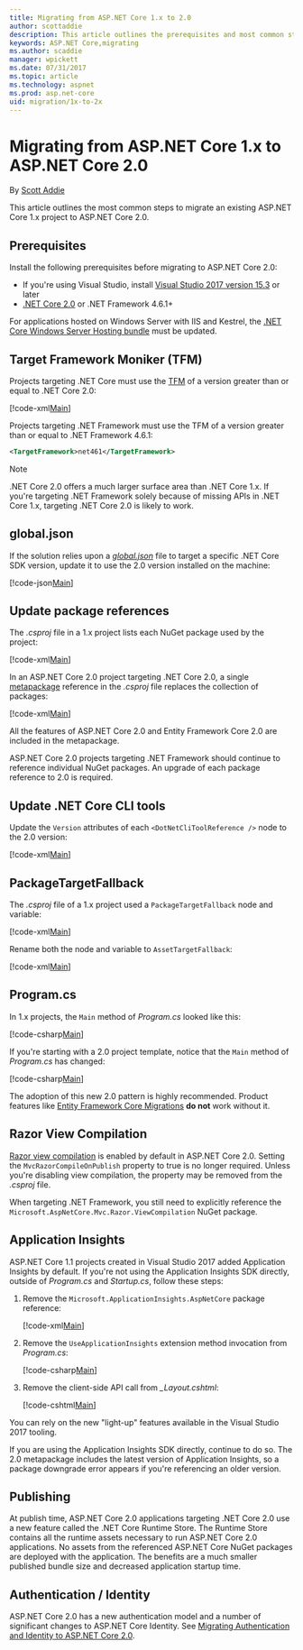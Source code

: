 ```yaml
---
title: Migrating from ASP.NET Core 1.x to 2.0
author: scottaddie
description: This article outlines the prerequisites and most common steps for migrating an ASP.NET Core 1.x project to ASP.NET Core 2.0.
keywords: ASP.NET Core,migrating
ms.author: scaddie
manager: wpickett
ms.date: 07/31/2017
ms.topic: article
ms.technology: aspnet
ms.prod: asp.net-core
uid: migration/1x-to-2x
---
```

# Migrating from ASP.NET Core 1.x to ASP.NET Core 2.0

By [Scott Addie](https://github.com/scottaddie)

This article outlines the most common steps to migrate an existing ASP.NET Core 1.x project to ASP.NET Core 2.0.

<a name="prerequisites"></a>

## Prerequisites
Install the following prerequisites before migrating to ASP.NET Core 2.0:
- If you're using Visual Studio, install [Visual Studio 2017 version 15.3](https://www.visualstudio.com/vs/) or later
- [.NET Core 2.0](https://www.microsoft.com/net/download/core#/sdk) or .NET Framework 4.6.1+

For applications hosted on Windows Server with IIS and Kestrel, the [.NET Core Windows Server Hosting bundle](xref:publishing/iis) must be updated.

<a name="tfm"></a>

## Target Framework Moniker (TFM)
Projects targeting .NET Core must use the [TFM](/dotnet/standard/frameworks#referring-to-frameworks) of a version greater than or equal to .NET Core 2.0:

[!code-xml[Main](../1x-to-2x/samples/AspNetCoreDotNetCore2.0App/AspNetCoreDotNetCore2.0App/AspNetCoreDotNetCore2.0App.csproj?range=3)]

Projects targeting .NET Framework must use the TFM of a version greater than or equal to .NET Framework 4.6.1:

```xml
<TargetFramework>net461</TargetFramework>
```

> [!NOTE]
> .NET Core 2.0 offers a much larger surface area than .NET Core 1.x. If you're targeting .NET Framework solely because of missing APIs in .NET Core 1.x, targeting .NET Core 2.0 is likely to work.

<a name="global-json"></a>

## global.json
If the solution relies upon a [*global.json*](https://docs.microsoft.com/dotnet/core/tools/global-json) file to target a specific .NET Core SDK version, update it to use the 2.0 version installed on the machine:

[!code-json[Main](../1x-to-2x/samples/AspNetCoreDotNetCore2.0App/global.json?highlight=3)]

<a name="package-reference"></a>

## Update package references
The *.csproj* file in a 1.x project lists each NuGet package used by the project:

[!code-xml[Main](../1x-to-2x/samples/AspNetCoreDotNetCore1.1App/AspNetCoreDotNetCore1.1App/AspNetCoreDotNetCore1.1App.csproj?range=9-26)]

In an ASP.NET Core 2.0 project targeting .NET Core 2.0, a single [metapackage](xref:fundamentals/metapackage) reference in the *.csproj* file replaces the collection of packages:

[!code-xml[Main](../1x-to-2x/samples/AspNetCoreDotNetCore2.0App/AspNetCoreDotNetCore2.0App/AspNetCoreDotNetCore2.0App.csproj?range=9-11)]

All the features of ASP.NET Core 2.0 and Entity Framework Core 2.0 are included in the metapackage.

ASP.NET Core 2.0 projects targeting .NET Framework should continue to reference individual NuGet packages. An upgrade of each package reference to 2.0 is required.

<a name="dot-net-cli-tool-reference"></a>

## Update .NET Core CLI tools
Update the `Version` attributes of each `<DotNetCliToolReference />` node to the 2.0 version:

[!code-xml[Main](../1x-to-2x/samples/AspNetCoreDotNetCore2.0App/AspNetCoreDotNetCore2.0App/AspNetCoreDotNetCore2.0App.csproj?range=13-17)]

<a name="package-target-fallback"></a>

## PackageTargetFallback
The *.csproj* file of a 1.x project used a `PackageTargetFallback` node and variable:

[!code-xml[Main](../1x-to-2x/samples/AspNetCoreDotNetCore1.1App/AspNetCoreDotNetCore1.1App/AspNetCoreDotNetCore1.1App.csproj?range=5)]

Rename both the node and variable to `AssetTargetFallback`:

[!code-xml[Main](../1x-to-2x/samples/AspNetCoreDotNetCore2.0App/AspNetCoreDotNetCore2.0App/AspNetCoreDotNetCore2.0App.csproj?range=5)]

<a name="program-cs"></a>

## Program.cs
In 1.x projects, the `Main` method of *Program.cs* looked like this:

[!code-csharp[Main](../1x-to-2x/samples/AspNetCoreDotNetCore1.1App/AspNetCoreDotNetCore1.1App/Program.cs?highlight=8-19)]

If you're starting with a 2.0 project template, notice that the `Main` method of *Program.cs* has changed:

[!code-csharp[Main](../1x-to-2x/samples/AspNetCoreDotNetCore2.0App/AspNetCoreDotNetCore2.0App/Program.cs?highlight=8-11)]

The adoption of this new 2.0 pattern is highly recommended. Product features like [Entity Framework Core Migrations](xref:data/ef-mvc/migrations) **do not** work without it.

<a name="view-compilation"></a>

## Razor View Compilation
[Razor view compilation](xref:mvc/views/view-compilation) is enabled by default in ASP.NET Core 2.0. Setting the `MvcRazorCompileOnPublish` property to true is no longer required. Unless you're disabling view compilation, the property may be removed from the *.csproj* file.

When targeting .NET Framework, you still need to explicitly reference the `Microsoft.AspNetCore.Mvc.Razor.ViewCompilation` NuGet package.

<a name="app-insights"></a>

## Application Insights
ASP.NET Core 1.1 projects created in Visual Studio 2017 added Application Insights by default. If you're not using the Application Insights SDK directly, outside of *Program.cs* and *Startup.cs*, follow these steps:

1. Remove the `Microsoft.ApplicationInsights.AspNetCore` package reference:
    
    [!code-xml[Main](../1x-to-2x/samples/AspNetCoreDotNetCore1.1App/AspNetCoreDotNetCore1.1App/AspNetCoreDotNetCore1.1App.csproj?range=10)]

2. Remove the `UseApplicationInsights` extension method invocation from *Program.cs*:

    [!code-csharp[Main](../1x-to-2x/samples/AspNetCoreDotNetCore1.1App/AspNetCoreDotNetCore1.1App/Program.cs?name=snippet_ProgramCsMain&highlight=8)]

3. Remove the client-side API call from *_Layout.cshtml*:

    [!code-cshtml[Main](../1x-to-2x/samples/AspNetCoreDotNetCore1.1App/AspNetCoreDotNetCore1.1App/Views/Shared/_Layout.cshtml?range=1,19)]

You can rely on the new "light-up" features available in the Visual Studio 2017 tooling.

If you are using the Application Insights SDK directly, continue to do so. The 2.0 metapackage includes the latest version of Application Insights, so a package downgrade error appears if you're referencing an older version.

<a name="publishing"></a>

## Publishing
At publish time, ASP.NET Core 2.0 applications targeting .NET Core 2.0 use a new feature called the .NET Core Runtime Store. The Runtime Store contains all the runtime assets necessary to run ASP.NET Core 2.0 applications. No assets from the referenced ASP.NET Core NuGet packages are deployed with the application. The benefits are a much smaller published bundle size and decreased application startup time.

<a name="auth-and-identity"></a>

## Authentication / Identity
ASP.NET Core 2.0 has a new authentication model and a number of significant changes to ASP.NET Core Identity. See [Migrating Authentication and Identity to ASP.NET Core 2.0](xref:migration/identity-2x).